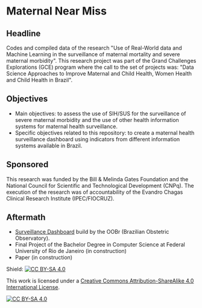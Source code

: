 # Maternal Near Miss

##  Headline
Codes and compiled data of the research "Use of Real-World data and Machine Learning in the surveillance of maternal mortality and severe maternal morbidity".
This research project was part of the Grand Challenges Explorations (GCE) program where the call to the set of projects was: "Data Science Approaches to Improve Maternal and Child Health, Women Health and Child Health in Brazil".

## Objectives
- Main objectives: to assess the use of SIH/SUS for the surveillance of severe maternal morbidity and the use of other health information systems for maternal health surveillance.
- Specific objectives related to this repository: to create a maternal health surveillance dashboard using indicators from different information systems available in Brazil.

## Sponsored
This research was funded by the Bill & Melinda Gates Foundation and the National Council for Scientific and Technological Development (CNPq).
The execution of the research was of accountability of the Evandro Chagas Clinical Research Institute (IPEC/FIOCRUZ). 

## Aftermath
- [Surveillance Dashboard](https://observatorioobstetrico.shinyapps.io/painel-vigilancia-saude-materna/) build by the OOBr (Brazilian Obstetric Observatory).
- Final Project of the Bachelor Degree in Computer Science at Federal University of Rio de Janeiro (in construction)
- Paper (in construction)

Shield: [![CC BY-SA 4.0][cc-by-sa-shield]][cc-by-sa]

This work is licensed under a
[Creative Commons Attribution-ShareAlike 4.0 International License][cc-by-sa].

[![CC BY-SA 4.0][cc-by-sa-image]][cc-by-sa]

[cc-by-sa]: http://creativecommons.org/licenses/by-sa/4.0/
[cc-by-sa-image]: https://licensebuttons.net/l/by-sa/4.0/88x31.png
[cc-by-sa-shield]: https://img.shields.io/badge/License-CC%20BY--SA%204.0-lightgrey.svg

